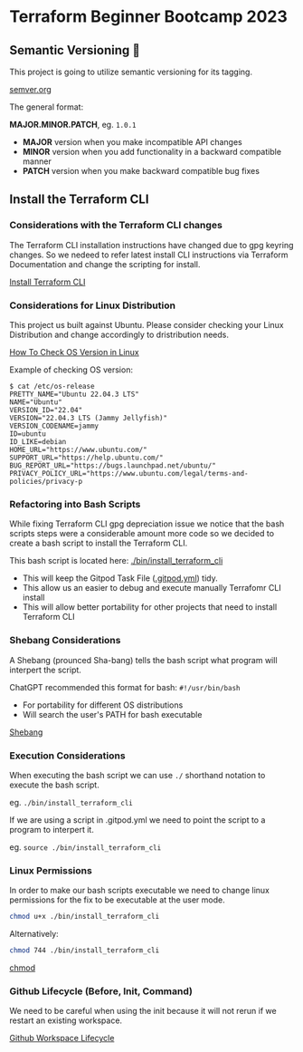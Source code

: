 # Terraform Beginner Bootcamp 2023

## Semantic Versioning :mage:

This project is going to utilize semantic versioning for its tagging.

[semver.org](https://semver.org/)

The general format: 

**MAJOR.MINOR.PATCH**, eg. `1.0.1`

- **MAJOR** version when you make incompatible API changes
- **MINOR** version when you add functionality in a backward compatible manner
- **PATCH** version when you make backward compatible bug fixes

## Install the Terraform CLI

### Considerations with the Terraform CLI changes
The Terraform CLI installation instructions have changed due to gpg keyring changes. So we nedeed to refer latest install CLI instructions via Terraform Documentation and change the scripting for install.

[Install Terraform CLI](https://developer.hashicorp.com/terraform/tutorials/aws-get-started/install-cli)

### Considerations for Linux Distribution

This project us built against Ubuntu. 
Please consider checking your Linux Distribution and change accordingly to dristribution needs. 

[How To Check OS Version in Linux](https://www.cyberciti.biz/faq/how-to-check-os-version-in-linux-command-line/)

Example of checking OS version: 
```
$ cat /etc/os-release
PRETTY_NAME="Ubuntu 22.04.3 LTS"
NAME="Ubuntu"
VERSION_ID="22.04"
VERSION="22.04.3 LTS (Jammy Jellyfish)"
VERSION_CODENAME=jammy
ID=ubuntu
ID_LIKE=debian
HOME_URL="https://www.ubuntu.com/"
SUPPORT_URL="https://help.ubuntu.com/"
BUG_REPORT_URL="https://bugs.launchpad.net/ubuntu/"
PRIVACY_POLICY_URL="https://www.ubuntu.com/legal/terms-and-policies/privacy-p
```

### Refactoring into Bash Scripts 

While fixing Terraform CLI gpg depreciation issue we notice that the bash scripts steps were a considerable amount more code so we decided to create a bash script to install the Terraform CLI. 

This bash script is located here: [./bin/install_terraform_cli](./bin/install_terraform-cli)

- This will keep the Gitpod Task File ([.gitpod.yml](gitpod.yml)) tidy. 
- This allow us an easier to debug and execute manually Terrafomr CLI install 
- This will allow better portability for other projects that need to install Terraform CLI

### Shebang Considerations

A Shebang (prounced Sha-bang) tells the bash script what program will interpert the script. 

ChatGPT recommended this format for bash: `#!/usr/bin/bash`

- For portability for different OS distributions
- Will search the user's PATH for bash executable

[Shebang](https://en.wikipedia.org/wiki/Shebang_(Unix))

### Execution Considerations 

When executing the bash script we can use `./` shorthand notation to execute the bash script.

eg. `./bin/install_terraform_cli`

If we are using a script in .gitpod.yml we need to point the script to a program to interpert it. 

eg. `source ./bin/install_terraform_cli`

### Linux Permissions

In order to make our bash scripts executable we need to change linux permissions for the fix to be executable at the user mode.

```sh
chmod u+x ./bin/install_terraform_cli
```

Alternatively:
```sh
chmod 744 ./bin/install_terraform_cli
```

[chmod](https://en.wikipedia.org/wiki/Chmod)

### Github Lifecycle (Before, Init, Command)

We need to be careful when using the init because it will not rerun if we restart an existing workspace. 

[Github Workspace Lifecycle](https://www.gitpod.io/docs/configure/workspaces/workspace-lifecycle)